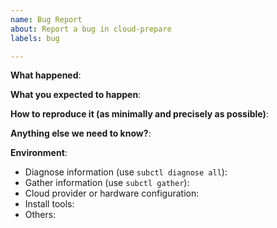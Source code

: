 ```yaml
---
name: Bug Report
about: Report a bug in cloud-prepare
labels: bug

---
```


<!-- Please use this template while reporting a bug and provide as much info as
possible. Not doing so may result in your bug not being addressed in a timely
manner. Thanks!

If the matter is security related, please disclose it privately to the
Submariner Owners: https://github.com/orgs/submariner-io/teams/submariner-core
-->


**What happened**:

**What you expected to happen**:

**How to reproduce it (as minimally and precisely as possible)**:

**Anything else we need to know?**:

**Environment**:
- Diagnose information (use `subctl diagnose all`):
- Gather information (use `subctl gather`):
- Cloud provider or hardware configuration:
- Install tools:
- Others:
